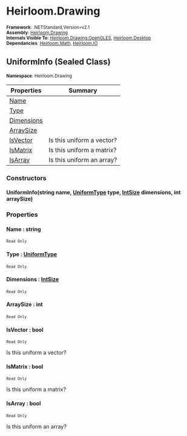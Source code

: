 # Heirloom.Drawing

<small>**Framework**: .NETStandard,Version=v2.1</small>  
<small>**Assembly**: [Heirloom.Drawing](../Heirloom.Drawing/Heirloom.Drawing.md)</small>  
<small>**Internals Visible To**: [Heirloom.Drawing.OpenGLES](../Heirloom.Drawing.OpenGLES/Heirloom.Drawing.OpenGLES.md), [Heirloom.Desktop](../Heirloom.Desktop/Heirloom.Desktop.md)</small>  
<small>**Dependancies**: [Heirloom.Math](../Heirloom.Math/Heirloom.Math.md), [Heirloom.IO](../Heirloom.IO/Heirloom.IO.md)</small>  

## UniformInfo (Sealed Class)
<small>**Namespace**: Heirloom.Drawing</sub></small>  

| Properties              | Summary                   |
|-------------------------|---------------------------|
| [Name](#NAME5943)       |                           |
| [Type](#TYPE2333)       |                           |
| [Dimensions](#DIMEA327) |                           |
| [ArraySize](#ARRAE189)  |                           |
| [IsVector](#ISVE79DF)   | Is this uniform a vector? |
| [IsMatrix](#ISMA9737)   | Is this uniform a matrix? |
| [IsArray](#ISARE825)    | Is this uniform an array? |

### Constructors

#### UniformInfo(string name, [UniformType](Heirloom.Drawing.UniformType.md) type, [IntSize](../Heirloom.Math/Heirloom.Math.IntSize.md) dimensions, int arraySize)

### Properties

#### <a name="NAME5943"></a> Name : string

<small>`Read Only`</small>

#### <a name="TYPE2333"></a> Type : [UniformType](Heirloom.Drawing.UniformType.md)

<small>`Read Only`</small>

#### <a name="DIMEA327"></a> Dimensions : [IntSize](../Heirloom.Math/Heirloom.Math.IntSize.md)

<small>`Read Only`</small>

#### <a name="ARRAE189"></a> ArraySize : int

<small>`Read Only`</small>

#### <a name="ISVE79DF"></a> IsVector : bool

<small>`Read Only`</small>

Is this uniform a vector?

#### <a name="ISMA9737"></a> IsMatrix : bool

<small>`Read Only`</small>

Is this uniform a matrix?

#### <a name="ISARE825"></a> IsArray : bool

<small>`Read Only`</small>

Is this uniform an array?

